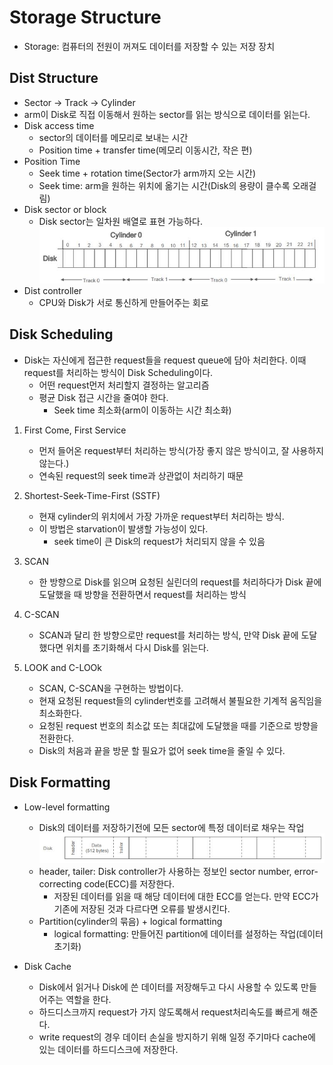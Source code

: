 # Storage Structure

- Storage: 컴퓨터의 전원이 꺼져도 데이터를 저장할 수 있는 저장 장치

## Dist Structure

- Sector -> Track -> Cylinder
- arm이 Disk로 직접 이동해서 원하는 sector를 읽는 방식으로 데이터를 읽는다.
- Disk access time
  - sector의 데이터를 메모리로 보내는 시간
  - Position time + transfer time(메모리 이동시간, 작은 편)
- Position Time
  - Seek time + rotation time(Sector가 arm까지 오는 시간)
  - Seek time: arm을 원하는 위치에 옮기는 시간(Disk의 용량이 클수록 오래걸림)
- Disk sector or block
  - Disk sector는 일차원 배열로 표현 가능하다.
    ![](./img/sector.JPG)
- Dist controller
  - CPU와 Disk가 서로 통신하게 만들어주는 회로

## Disk Scheduling

- Disk는 자신에게 접근한 request들을 request queue에 담아 처리한다. 이때 request를 처리하는 방식이 Disk Scheduling이다.
  - 어떤 request먼저 처리할지 결정하는 알고리즘
  - 평균 Disk 접근 시간을 줄여야 한다.
    - Seek time 최소화(arm이 이동하는 시간 최소화)

1. First Come, First Service

   - 먼저 들어온 request부터 처리하는 방식(가장 좋지 않은 방식이고, 잘 사용하지 않는다.)
   - 연속된 request의 seek time과 상관없이 처리하기 때문 

2. Shortest-Seek-Time-First (SSTF)

   - 현재 cylinder의 위치에서 가장 가까운 request부터 처리하는 방식.
   - 이 방법은 starvation이 발생할 가능성이 있다.
      - seek time이 큰 Disk의 request가 처리되지 않을 수 있음

3. SCAN

   - 한 방향으로 Disk를 읽으며 요청된 실린더의 request를 처리하다가 Disk 끝에 도달했을 때 방향을 전환하면서 request를 처리하는 방식

4. C-SCAN

   - SCAN과 달리 한 방향으로만 request를 처리하는 방식, 만약 Disk 끝에 도달 했다면 위치를 초기화해서 다시 Disk를 읽는다.

5. LOOK and C-LOOk
   - SCAN, C-SCAN을 구현하는 방법이다.
   - 현재 요청된 request들의 cylinder번호를 고려해서 불필요한 기계적 움직임을 최소화한다.
    - 요청된 request 번호의 최소값 또는 최대값에 도달했을 때를 기준으로 방향을 전환한다.
    - Disk의 처음과 끝을 방문 할 필요가 없어 seek time을 줄일 수 있다.

## Disk Formatting

- Low-level formatting

  - Disk의 데이터를 저장하기전에 모든 sector에 특정 데이터로 채우는 작업
    ![](./img/disk.JPG)
  - header, tailer: Disk controller가 사용하는 정보인 sector number, error-correcting code(ECC)를 저장한다.
    - 저장된 데이터를 읽을 때 해당 데이터에 대한 ECC를 얻는다. 만약 ECC가 기존에 저장된 것과 다르다면 오류를 발생시킨다.
  - Partition(cylinder의 묶음) + logical formatting
    - logical formatting: 만들어진 partition에 데이터를 설정하는 작업(데이터 초기화)

- Disk Cache
  - Disk에서 읽거나 Disk에 쓴 데이터를 저장해두고 다시 사용할 수 있도록 만들어주는 역할을 한다.
  - 하드디스크까지 request가 가지 않도록해서 request처리속도를 빠르게 해준다.
  - write request의 경우 데이터 손실을 방지하기 위해 일정 주기마다 cache에 있는 데이터를 하드디스크에 저장한다.
